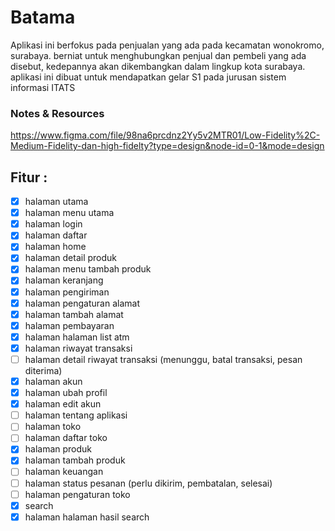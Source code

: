 # Batama
Aplikasi ini berfokus pada penjualan yang ada pada kecamatan wonokromo, surabaya. 
berniat untuk menghubungkan penjual dan pembeli yang ada disebut, kedepannya akan dikembangkan dalam lingkup kota surabaya.
aplikasi ini dibuat untuk mendapatkan gelar S1 pada jurusan sistem informasi ITATS


### Notes & Resources
https://www.figma.com/file/98na6prcdnz2Yy5v2MTR01/Low-Fidelity%2C-Medium-Fidelity-dan-high-fidelty?type=design&node-id=0-1&mode=design

## Fitur : 
- [x] halaman utama
- [x] halaman menu utama
- [x] halaman login
- [x] halaman daftar
- [x] halaman home
- [x] halaman detail produk
- [x] halaman menu tambah produk
- [x] halaman keranjang
- [x] halaman pengiriman 
- [x] halaman pengaturan alamat
- [x] halaman tambah alamat
- [x] halaman pembayaran
- [x] halaman halaman list atm
- [x] halaman riwayat transaksi
- [ ] halaman detail riwayat transaksi (menunggu, batal transaksi, pesan diterima)
- [x] halaman akun
- [x] halaman ubah profil
- [x] halaman edit akun
- [ ] halaman tentang aplikasi
- [ ] halaman toko
- [ ] halaman daftar toko
- [x] halaman produk
- [x] halaman tambah produk
- [ ] halaman keuangan
- [ ] halaman status pesanan (perlu dikirim, pembatalan, selesai)
- [ ] halaman pengaturan toko
- [x] search
- [x] halaman halaman hasil search
